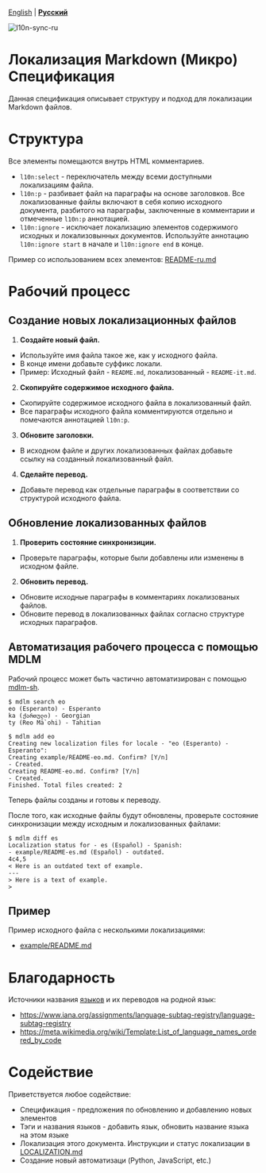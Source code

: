 [English](README.md) | **[Русский](README-ru.md)** <!-- l10n:select -->

<!-- l10n:ignore start -->
![l10n-sync-ru](https://github.com/markdown-localization/markdown-localization-spec/workflows/l10n-sync-ru/badge.svg)
<!-- l10n:ignore end -->

<!-- l10n:p
# Markdown Localization (Micro) Specification

Provides a structure and workflow to localize Markdown files.
l10n:p -->

# Локализация Markdown (Микро) Спецификация

Данная спецификация описывает структуру и подход для локализации Markdown файлов.

<!-- l10n:p
# Structure

All elements are in HTML comments.
* `l10n:select` - a switcher between all localizations of the file.
* `l10n:p` - splits document into localizable paragraphs. All localized files have a copy of original document split into paragraphs in comments and marked with a `l10n:p` annotation.
* `l10n:ignore` - excludes elements of content from original and localized documents from synchronization status check. Mark the beginning with `l10n:ignore start` and the end with `l10n:ignore end`.

Example that includes all of these sections: [README-ru.md](https://raw.githubusercontent.com/markdown-localization/markdown-localization-spec/master/README-ru.md)
l10n:p -->

# Структура

Все элементы помещаются внутрь HTML комментариев.
* `l10n:select` - переключатель между всеми доступными локализациям файла.
* `l10n:p` - разбивает файл на параграфы на основе заголовков. Все локализованные файлы включают в себя копию исходного документа, разбитого на параграфы, заключенные в комментарии и отмеченные `l10n:p` аннотацией.
* `l10n:ignore` - исключает локализацию элементов содержимого исходных и локализовынных документов. Используйте аннотацию `l10n:ignore start` в начале и `l10n:ignore end` в конце.

Пример со использованием всех элементов: [README-ru.md](https://raw.githubusercontent.com/markdown-localization/markdown-localization-spec/master/README-ru.md)

<!-- l10n:p
# Workflow
l10n:p -->

# Рабочий процесс

<!-- l10n:p
## Localize new files

1. **Create new file.** 
* Use the same name, as original file has.
* Add a suffix for the supported locale.
* Example: Original - `README.md`, Localized - `README-it.md`.

2. **Copy original file content.**
* Copy the contents of the original file to a localized file.
* Put all paragrapgs, delimited by headers into comments with `l10n:p` annotations.

3. **Update headers.**
* Update the header of the original file and other localization files to include a link to a new localization file.

4. **Translate.**
* Add translations as separate paragraphs to match the structure of original file.
l10n:p -->

## Создание новых локализационных файлов

1. **Создайте новый файл.**
* Используйте имя файла такое же, как у исходного файла.
* В конце имени добавьте суффикс локали.
* Пример: Исходный файл - `README.md`, локализованный - `README-it.md`.

2. **Скопируйте содержимое исходного файла.**
* Скопируйте содержимое исходного файла в локализованный файл.
* Все параграфы исходного файла комментируются отдельно и помечаются аннотацией `l10n:p`.

3. **Обновите заголовки.**
* В исходном файле и других локализованных файлах добавьте ссылку на созданный локализованный файл.

4. **Сделайте перевод.**
* Добавьте перевод как отдельные параграфы в соответствии со структурой исходного файла.

<!-- l10n:p
## Update localized files

1. **Check sync status**
* Check which paragraphs were added or updated in original file.

2. **Update translation.**
* Update original paragraphs in the commented section of localized files.
* Update translations in localized files to match original paragraphs
l10n:p -->

## Обновление локализованных файлов

1. **Проверить состояние синхронизиции.**
*  Проверьте параграфы, которые были добавлены или изменены в исходном файле.

2. **Обновить перевод.**
* Обновите исходные параграфы в комментариях локализованых файлов.
* Обновите перевод в локализованных файлах согласно структуре исходных параграфов.

<!-- l10n:p
# Workflow automation with MDLM

Workflow can be partially automated with [mdlm-sh](https://github.com/markdown-localization/mdlm-sh).

```console
$ mdlm search eo
eo (Esperanto) - Esperanto
ka (ქართული) - Georgian
ty (Reo Mā`ohi) - Tahitian

$ mdlm add eo
Creating new localization files for locale - "eo (Esperanto) - Esperanto":
Creating example/README-eo.md. Confirm? [Y/n]
- Created.
Creating README-eo.md. Confirm? [Y/n]
- Created.
Finished. Total files created: 2
```

Now files are created and ready for translation.

Once original files are updated, check the synchronization difference between original file and localization files:

```console
$ mdlm diff es
Localization status for - es (Español) - Spanish:
- example/README-es.md (Español) - outdated.
4c4,5
< Here is an outdated text of example.
---
> Here is a text of example.
>
```
l10n:p -->

## Автоматизация рабочего процесса с помощью MDLM

Рабочий процесс может быть частично автоматизирован с помощью [mdlm-sh](https://github.com/markdown-localization/mdlm-sh).

```console
$ mdlm search eo
eo (Esperanto) - Esperanto
ka (ქართული) - Georgian
ty (Reo Mā`ohi) - Tahitian

$ mdlm add eo
Creating new localization files for locale - "eo (Esperanto) - Esperanto":
Creating example/README-eo.md. Confirm? [Y/n]
- Created.
Creating README-eo.md. Confirm? [Y/n]
- Created.
Finished. Total files created: 2
```

Теперь файлы созданы и готовы к переводу.

После того, как исходные файлы будут обновлены, проверьте состояние синхронизации между исходным и локализованных файлами:

```console
$ mdlm diff es
Localization status for - es (Español) - Spanish:
- example/README-es.md (Español) - outdated.
4c4,5
< Here is an outdated text of example.
---
> Here is a text of example.
>
```

<!-- l10n:p
## Example
Example of original file with multiple locization:
* [example/README.md](example/README.md)
l10n:p -->

## Пример
Пример исходного файла с несколькими локализациями:
* [example/README.md](example/README.md)

<!-- l10n:p
# Credits

Sources for [languages](languages.txt) and their native translations:
* https://www.iana.org/assignments/language-subtag-registry/language-subtag-registry
* https://meta.wikimedia.org/wiki/Template:List_of_language_names_ordered_by_code
l10n:p -->

# Благодарность

Источники названия [языков](languages.txt) и их переводов на родной язык:
* https://www.iana.org/assignments/language-subtag-registry/language-subtag-registry
* https://meta.wikimedia.org/wiki/Template:List_of_language_names_ordered_by_code

<!-- l10n:p
# Contributing

All contributions are welcome:
* Specification - proposals for updates and additions
* Language tags and names - add language, update native name of the language
* Localization of this document. Guidelines and status in [LOCALIZATION.md](LOCALIZATION.md)
* Creating new automations (Python, JavaScript, etc.)
l10n:p -->

# Содействие

Приветствуется любое содействие:

* Спецификация - предложения по обновлению и добавлению новых элементов
* Тэги и названия языков - добавить язык, обновить название языка на этом языке
* Локализация этого документа. Инструкции и статус локализации в  [LOCALIZATION.md](LOCALIZATION.md)
* Создание новый автоматизаци (Python, JavaScript, etc.)
